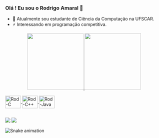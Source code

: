 ### Olá ! Eu sou o Rodrigo Amaral 👋

<!--
**rodrigoamral/rodrigoamral** is a ✨ _special_ ✨ repository because its `README.md` (this file) appears on your GitHub profile.

Here are some ideas to get you started:

- 🔭 I’m currently working on ...
- 🌱 I’m currently learning ...
- 👯 I’m looking to collaborate on ...
- 🤔 I’m looking for help with ...
- 💬 Ask me about ...
- 📫 How to reach me: ...
- 😄 Pronouns: ...
- ⚡ Fun fact: ...
-->
- 🌱 Atualmente sou estudante de Ciência da Computação na UFSCAR.
- ⚡ Interessando em programação competitiva.
<div align="center">
  <a href="https://github.com/rafaballerini">
  <img height="180em" src="https://github-readme-stats.vercel.app/api?username=rodrigoamral&show_icons=true&theme=midnight-purple&include_all_commits=true&count_private=true"/>
  <img height="180em" src="https://github-readme-stats.vercel.app/api/top-langs/?username=rodrigoamral&layout=compact&langs_count=7&theme=midnight-purple"/>
</div>

<div style="display: inline_block"><br>
  <img align="center" alt="Rod-C" height="40" width="50" src="https://cdn.jsdelivr.net/gh/devicons/devicon/icons/c/c-original.svg"> 
  <img align="center" alt="Rod-C++" height="40" width="50" src="https://cdn.jsdelivr.net/gh/devicons/devicon/icons/cplusplus/cplusplus-original.svg">
  <img align="center" alt="Rod-Java" height="40" width="50" src="https://cdn.jsdelivr.net/gh/devicons/devicon/icons/java/java-original-wordmark.svg">
</div>
  
##
  
<div> 
  <a href = "mailto:rodrigohamral@gmail.com"><img src="https://img.shields.io/badge/Gmail-D14836?style=for-the-badge&logo=gmail&logoColor=white" target="_blank"></a>
  <a href="https://www.linkedin.com/in/rodrigo-henrique-amaral-araujo-966769230/" target="_blank"><img src="https://img.shields.io/badge/-LinkedIn-%230077B5?style=for-the-badge&logo=linkedin&logoColor=white" target="_blank"></a> 
 
![Snake animation](https://github.com/rodrigoamral/rodrigoamral/blob/output/github-contribution-grid-snake.svg)
 
</div>
